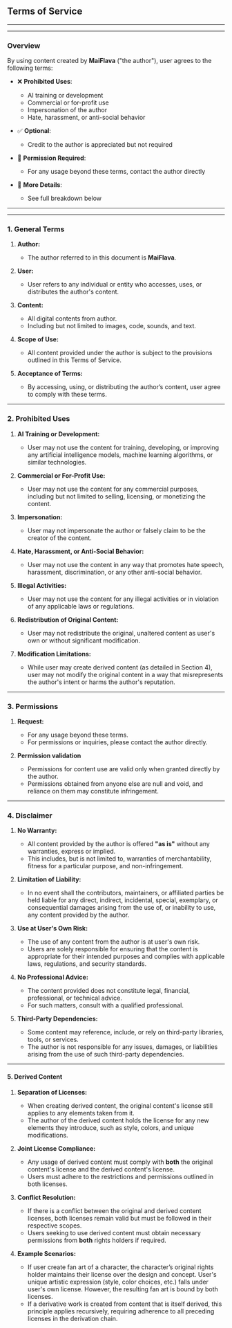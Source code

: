## **Terms of Service**
---
---

### **Overview**

By using content created by **MaiFlava** ("the author"), user agrees to the following terms:

- ❌ **Prohibited Uses**:
  - AI training or development
  - Commercial or for-profit use
  - Impersonation of the author
  - Hate, harassment, or anti-social behavior

- ✅ **Optional**:
  - Credit to the author is appreciated but not required

- 📩 **Permission Required**:
  - For any usage beyond these terms, contact the author directly

- 🔎 **More Details**:
  - See full breakdown below

---
---

### **1. General Terms**

1.  **Author:**
    - The author referred to in this document is **MaiFlava**.

2.  **User:**
    - User refers to any individual or entity who accesses, uses, or distributes the author's content.

3.  **Content:**
    - All digital contents from author.
    - Including but not limited to images, code, sounds, and text.

4.  **Scope of Use:**
    - All content provided under the author is subject to the provisions outlined in this Terms of Service.

5.  **Acceptance of Terms:**
    - By accessing, using, or distributing the author’s content, user agree to comply with these terms.

---

### **2. Prohibited Uses**

1.  **AI Training or Development:**
    - User may not use the content for training, developing, or improving any artificial intelligence models, machine learning algorithms, or similar technologies.

2.  **Commercial or For-Profit Use:**
    - User may not use the content for any commercial purposes, including but not limited to selling, licensing, or monetizing the content.

3.  **Impersonation:**
    - User may not impersonate the author or falsely claim to be the creator of the content.

4.  **Hate, Harassment, or Anti-Social Behavior:**
    - User may not use the content in any way that promotes hate speech, harassment, discrimination, or any other anti-social behavior.

5.  **Illegal Activities:**
    - User may not use the content for any illegal activities or in violation of any applicable laws or regulations.

6.  **Redistribution of Original Content:**
    - User may not redistribute the original, unaltered content as user's own or without significant modification.

7.  **Modification Limitations:**
    - While user may create derived content (as detailed in Section 4), user may not modify the original content in a way that misrepresents the author's intent or harms the author's reputation.

---

### **3. Permissions**

1.  **Request:**
    - For any usage beyond these terms.
    - For permissions or inquiries, please contact the author directly.

2.  **Permission validation**
    - Permissions for content use are valid only when granted directly by the author.
    - Permissions obtained from anyone else are null and void, and reliance on them may constitute infringement.

---

### **4. Disclaimer**

1.  **No Warranty:**
    - All content provided by the author is offered **"as is"** without any warranties, express or implied.
    - This includes, but is not limited to, warranties of merchantability, fitness for a particular purpose, and non-infringement.

2.  **Limitation of Liability:**
    - In no event shall the contributors, maintainers, or affiliated parties be held liable for any direct, indirect, incidental, special, exemplary, or consequential damages arising from the use of, or inability to use, any content provided by the author.

3.  **Use at User's Own Risk:**
    - The use of any content from the author is at user's own risk.
    - Users are solely responsible for ensuring that the content is appropriate for their intended purposes and complies with applicable laws, regulations, and security standards.

4.  **No Professional Advice:**
    - The content provided does not constitute legal, financial, professional, or technical advice.
    - For such matters, consult with a qualified professional.

5.  **Third-Party Dependencies:**
    - Some content may reference, include, or rely on third-party libraries, tools, or services.
    - The author is not responsible for any issues, damages, or liabilities arising from the use of such third-party dependencies.

---

#### **5. Derived Content**

1.  **Separation of Licenses:**
    - When creating derived content, the original content's license still applies to any elements taken from it.
    - The author of the derived content holds the license for any new elements they introduce, such as style, colors, and unique modifications.

2.  **Joint License Compliance:**
    - Any usage of derived content must comply with **both** the original content's license and the derived content's license.
    - Users must adhere to the restrictions and permissions outlined in both licenses.

3.  **Conflict Resolution:**
    - If there is a conflict between the original and derived content licenses, both licenses remain valid but must be followed in their respective scopes.
    - Users seeking to use derived content must obtain necessary permissions from **both** rights holders if required.

4.  **Example Scenarios:**
    - If user create fan art of a character, the character’s original rights holder maintains their license over the design and concept. User's unique artistic expression (style, color choices, etc.) falls under user's own license. However, the resulting fan art is bound by both licenses.
    - If a derivative work is created from content that is itself derived, this principle applies recursively, requiring adherence to all preceding licenses in the derivation chain.